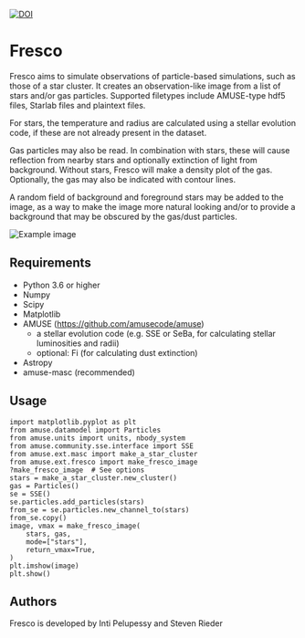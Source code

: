 [![DOI](https://zenodo.org/badge/67827407.svg)](https://zenodo.org/badge/latestdoi/67827407)
# Fresco
Fresco aims to simulate observations of particle-based simulations, such as
those of a star cluster. It creates an observation-like image from a list of
stars and/or gas particles. Supported filetypes include AMUSE-type hdf5 files,
Starlab files and plaintext files.

For stars, the temperature and radius are calculated using a stellar evolution
code, if these are not already present in the dataset.

Gas particles may also be read. In combination with stars, these will cause
reflection from nearby stars and optionally extinction of light from
background. Without stars, Fresco will make a density plot of the gas.
Optionally, the gas may also be indicated with contour lines.

A random field of background and foreground stars may be added to the image, as
a way to make the image more natural looking and/or to provide a background
that may be obscured by the gas/dust particles.

![Example image](test.png)

## Requirements

- Python 3.6 or higher
- Numpy
- Scipy
- Matplotlib
- AMUSE (https://github.com/amusecode/amuse)
  - a stellar evolution code (e.g. SSE or SeBa, for calculating stellar luminosities and radii)
  - optional: Fi (for calculating dust extinction)
- Astropy
- amuse-masc (recommended)

## Usage
    import matplotlib.pyplot as plt
    from amuse.datamodel import Particles
    from amuse.units import units, nbody_system
    from amuse.community.sse.interface import SSE
    from amuse.ext.masc import make_a_star_cluster
    from amuse.ext.fresco import make_fresco_image
    ?make_fresco_image  # See options
    stars = make_a_star_cluster.new_cluster()
    gas = Particles()
    se = SSE()
    se.particles.add_particles(stars)
    from_se = se.particles.new_channel_to(stars)
    from_se.copy()
    image, vmax = make_fresco_image(
        stars, gas,
        mode=["stars"],
        return_vmax=True,
    )
    plt.imshow(image)
    plt.show()

## Authors

Fresco is developed by Inti Pelupessy and Steven Rieder
